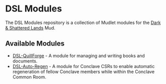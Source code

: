 # DSL Modules

The DSL Modules repository is a collection of Mudlet modules for the [Dark & Shattered Lands](http://www.dsl-mud.org) Mud.

## Available Modules

* [DSL-QuillForge](/DSL-QuillForge) - A module for managing and writing books and documents.
* [DSL-Auto-Regen](/DSL-Auto-Regen) - A module for Conclave CSRs to enable automatic regeneration of fellow Conclave members while within the Conclave Common Room.
